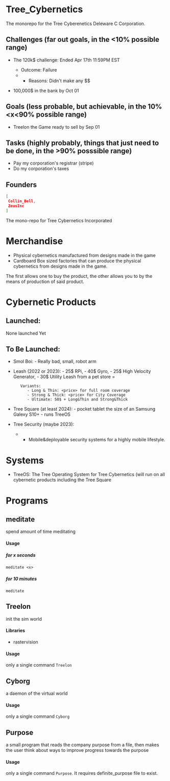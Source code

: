 # Tree_Cybernetics
The monorepo for the Tree Cyberenetics Deleware C Corporation.

## Challenges (far out goals, in the <10% possible range)

- The 120k$ challenge: Ended Apr 17th 11:59PM EST
  * Outcome: Failure
  * * Reasons: Didn't make any $$

- 100,000$ in the bank by Oct 01

## Goals (less probable, but achievable, in the 10%<x<90% possible range)
- Treelon the Game ready to sell by Sep 01


## Tasks (highly probably, things that just need to be done, in the >90% posssible range)
- Pay my corporation's registrar (stripe)
- Do my corporation's taxes


## Founders
```json
[
 Collin_Bell,
 ZeusInc
]
```

The mono-repo for Tree Cybernetics Incorporated

# Merchandise

- Physical cybernetics manufactured from designs made in the game
- Cardboard Box sized factories that can produce the physical cybernetics from designs made in the game.

The first allows one to buy the product, the other allows you to by the means of production of said product.

# Cybernetic Products

## Launched:

None launched Yet

## To Be Launched:
- Smol Boi:
         - Really bad, small, robot arm
- Leash (2022 or 2023): 
         - 25$ RPi, 
         - 40$ Gyro,
         - 25$ High Velocity Generator,
         - 30$ Utility Leash from a pet store
         = <price>

         Variants: 
            - Long & Thin: <price> for full room coverage
            - Strong & Thick: <price> for City Coverage
            - Ultimate: 50$ + Long&Thin and Strong&Thick 

- Tree Square (at least 2024): 
        - pocket tablet the size of an Samsung Galexy S10+
        - runs TreeOS

- Tree Security (maybe 2023):
    - - Mobile&deployable security systems for a highly mobile lifestyle.

# Systems
- TreeOS: The Tree Operating System for Tree Cybernetics (will run on all cybernetic products including the Tree Square

# Programs

## meditate

spend amount of time meditating

#### Usage
##### for x seconds
`meditate <x>`

##### for 10 minutes
`meditate`

## Treelon

init the sim world

#### Libraries
- rastervision

#### Usage
only a single command
`Treelon`

## Cyborg

a daemon of the virtual world

#### Usage
only a single command
`Cyborg`

## Purpose

a small program that reads the company purpose from a file, then makes the user think about ways to improve progress towards the purpose

#### Usage
only a single command `Purpose`. It requires definite_purpose file to exist.


